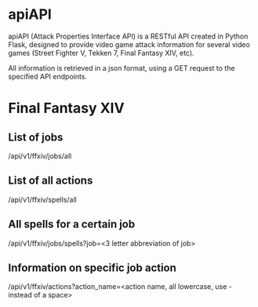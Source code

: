 # apiAPI
apiAPI (Attack Properties Interface API) is a RESTful API created in Python Flask, designed to provide video game attack information for several video games (Street Fighter V, Tekken 7, Final Fantasy XIV, etc).

All information is retrieved in a json format, using a GET request to the specified API endpoints.

# Final Fantasy XIV

## List of jobs

/api/v1/ffxiv/jobs/all

## List of all actions

/api/v1/ffxiv/spells/all

## All spells for a certain job

/api/v1/ffxiv/jobs/spells?job=<3 letter abbreviation of job>

## Information on specific job action

/api/v1/ffxiv/actions?action_name=<action name, all lowercase, use - instead of a space>